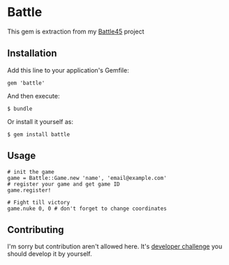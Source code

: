 # Battle

This gem is extraction from my [Battle45](https://github.com/ck3g/battle45) project

## Installation

Add this line to your application's Gemfile:

    gem 'battle'

And then execute:

    $ bundle

Or install it yourself as:

    $ gem install battle

## Usage

    # init the game
    game = Battle::Game.new 'name', 'email@example.com'
    # register your game and get game ID
    game.register!

    # Fight till victory
    game.nuke 0, 0 # don't forget to change coordinates

## Contributing

I'm sorry but contribution aren't allowed here.
It's [developer challenge](http://battle.platform45.com/) you should develop it by yourself.

